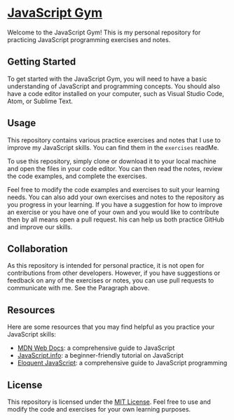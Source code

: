 # <u>JavaScript Gym</u>

Welcome to the JavaScript Gym! This is my personal repository for practicing JavaScript programming exercises and notes.

## Getting Started

To get started with the JavaScript Gym, you will need to have a basic understanding of JavaScript and programming concepts. You should also have a code editor installed on your computer, such as Visual Studio Code, Atom, or Sublime Text.

## Usage

This repository contains various practice exercises and notes that I use to improve my JavaScript skills. You can find them in the `exercises` readMe.

To use this repository, simply clone or download it to your local machine and open the files in your code editor. You can then read the notes, review the code examples, and complete the exercises.

Feel free to modify the code examples and exercises to suit your learning needs. You can also add your own exercises and notes to the repository as you progress in your learning. If you have a suggestion for how to improve an exercise or you have one of your own and you would like to contribute then by all means open a pull request. his can help us both practice GitHub and improve our skills.

## Collaboration

As this repository is intended for personal practice, it is not open for contributions from other developers. However, if you have suggestions or feedback on any of the exercises or notes, you can use pull requests to communicate with me. See the Paragraph above. 

## Resources

Here are some resources that you may find helpful as you practice your JavaScript skills:

- [MDN Web Docs](https://developer.mozilla.org/en-US/docs/Web/JavaScript): a comprehensive guide to JavaScript
- [JavaScript.info](https://javascript.info/): a beginner-friendly tutorial on JavaScript
- [Eloquent JavaScript](https://eloquentjavascript.net/): a comprehensive guide to JavaScript programming

## License

This repository is licensed under the [MIT License](https://chat.openai.com/LICENSE). Feel free to use and modify the code and exercises for your own learning purposes.
